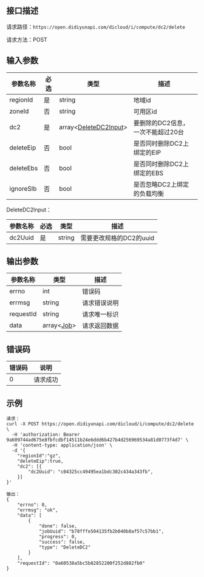## 接口描述
请求路径：`https://open.didiyunapi.com/dicloud/i/compute/dc2/delete`

请求方法：POST
## 输入参数
|参数名称 | 必选 | 类型 | 描述|
|--------|-----|-----|-----|
| regionId | 是 | string | 地域id |
| zoneId | 否 | string | 可用区id |
| dc2 | 是 | array<[DeleteDC2Input](#DeleteDC2Input)> | 要删除的DC2信息，一次不能超过20台 |
| deleteEip | 否 |  bool    |   是否同时删除DC2上绑定的EIP     |
| deleteEbs | 否 | bool | 是否同时删除DC2上绑定的EBS | 
| ignoreSlb | 否 | bool | 是否忽略DC2上绑定的负载均衡 |


<span id="DeleteDC2Input"></span>
DeleteDC2Input：

|参数名称 | 必选 | 类型 | 描述|
|--------|-----|-----|-----|
|dc2Uuid     | 是 |   string  |   需要更改规格的DC2的uuid          |

## 输出参数
|参数名称  | 类型 | 描述 |
|--------|-----|-----|
|errno | int  |错误码 |
|errmsg|string|请求错误说明   |
|requestId |string|请求唯一标识 |
|data | array<[Job](/static/docs-content/products/通用响应结构.md#Job)>   | 请求返回数据| 

## 错误码
|错误码 | 说明    |
|------|--------|
| 0    | 请求成功  |

## 示例

```
请求：
curl -X POST https://open.didiyunapi.com/dicloud/i/compute/dc2/delete \
  -H 'authorization: Bearer 9a609744ad675e8fbfcdbf14511b24e6ddd6b427b4d256969534a81d0773f4d7' \
  -H 'content-type: application/json' \
  -d '{
	"regionId":"gz",
	"deleteEip":true,
	"dc2": [{
		"dc2Uuid": "c04325cc49495ea1bdc302c434a343fb",
	}]
}'

输出：
{
	"errno": 0,
	"errmsg": "ok",
	"data": [
		{
			"done": false,
			"jobUuid": "b78fffe504135fb2b040b8af57c57bb1",
			"progress": 0,
			"success": false,
			"type": "DeleteDC2"
		}
	],
	"requestId": "0a60538a5bc5b82852200f252d882fb0"
}
```
